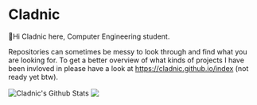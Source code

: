 # Cladnic
👋Hi Cladnic here, Computer Engineering student.

Repositories can sometimes be messy to look through and find what you are looking for. To get a better overview of what kinds of projects I have been invloved in please have a look at https://cladnic.github.io/index (not ready yet btw).

<!-- These ones show total commits instead use later in life like 2021 and forward &show_icons=true&include_all_commits=true& -->
<img align="center" alt="Cladnic's Github Stats" src="https://github-readme-stats.cladnic.vercel.app/api?username=cladnic&show_icons=true&count_private=true&theme=dark&hide_rank=true&include_all_commits=true&card_width=495" />

<img align="center" src="https://github-readme-stats.cladnic.vercel.app/api/top-langs/?username=cladnic&theme=dark&count_private=true&card_width=495" />

